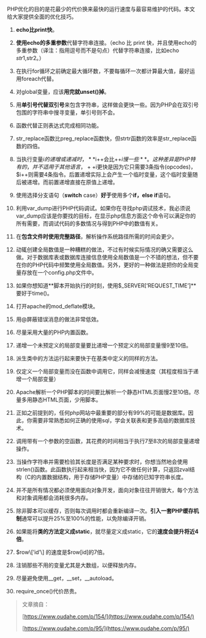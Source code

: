 PHP优化的目的是花最少的代价换来最快的运行速度与最容易维护的代码。本文给大家提供全面的优化技巧。

1. **echo比print快**。

2. **使用echo的多重参数**代替字符串连接。（echo 比 print 快，并且使用echo的多重参数（译注：指用逗号而不是句点）代替字符串连接，比如echo $str1,$str2。）

3. 在执行for循环之前确定最大循环数，不要每循环一次都计算最大值，最好运用foreach代替。

4. 对global变量，应该**用完就unset\(\)掉**。

5. 用**单引号代替双引号**来包含字符串，这样做会更快一些。因为PHP会在双引号包围的字符串中搜寻变量，单引号则不会。

6. 函数代替正则表达式完成相同功能。

7. str\_replace函数比preg\_replace函数快，但strtr函数的效率是str\_replace函数的四倍。

8. 当执行变量$i的递增或递减时，**$i++会比++$i慢一些**。这种差异是PHP特有的，并不适用于其他语言，++$i更快是因为它只需要3条指令\(opcodes\)，$i++则需要4条指令。后置递增实际上会产生一个临时变量，这个临时变量随后被递增。而前置递增直接在原值上递增。

9. 使用选择分支语句（**switch** case）**好于**使用多个**if，else if**语句。

10. 利用var\_dump进行PHP代码调试。如果你在寻找php调试技术，我必须说var\_dump应该是你要找的目标，在显示php信息方面这个命令可以满足你的所有需要，而调试代码的多数情况与得到PHP中的数值有关。

11. 在**包含文件时使用完整路径**，解析操作系统路径所需的时间会更少。

12. 动辄创建全局数值是一种糟糕的做法，不过有时候实际情况的确又需要这么做。对于数据库表或数据库连接信息使用全局数值是一个不错的想法，但不要在你的PHP代码中频繁使用全局数值。另外，更好的一种做法是把你的全局变量存放在一个config.php文件中。

13. 如果你想知道**脚本开始执行的时刻，使用$\_SERVER\[‘REQUEST\_TIME’\]**要好于time\(\)。

14. 打开apache的mod\_deflate模块。

15. 用@屏蔽错误消息的做法非常低效。

16. 尽量采用大量的PHP内置函数。

17. 递增一个未预定义的局部变量要比递增一个预定义的局部变量慢9至10倍。

18. 派生类中的方法运行起来要快于在基类中定义的同样的方法。

19. 仅定义一个局部变量而没在函数中调用它，同样会减慢速度（其程度相当于递增一个局部变量）

20. Apache解析一个PHP脚本的时间要比解析一个静态HTML页面慢2至10倍。尽量多用静态HTML页面，少用脚本。

21. 正如之前提到的，任何php网站中最重要的部分有99%的可能是数据库。因此，你需要非常熟悉如何正确的使用sql，学会关联表和更多高级的数据库技术。

22. 调用带有一个参数的空函数，其花费的时间相当于执行7至8次的局部变量递增操作。

23. 当操作字符串并需要检验其长度是否满足某种要求时，你想当然地会使用strlen\(\)函数。此函数执行起来相当快，因为它不做任何计算，只返回zval结构（C的内置数据结构，用于存储PHP变量）中存储的已知字符串长度。

24. 并不是所有情况都必须使用面向对象开发，面向对象往往开销很大，每个方法和对象调用都会消耗很多内存。

25. 除非脚本可以缓存，否则每次调用时都会重新编译一次。**引入一套PHP缓存机制**通常可以提升25%至100%的性能，以免除编译开销。

26. 如果能将**类的方法定义成static**，就尽量定义成static，它的**速度会提升将近4倍**。

27. $row\[’id’\] 的速度是$row\[id\]的7倍。

28. 注销那些不用的变量尤其是大数组，以便释放内存。

29. 尽量避免使用\_\_get，\_\_set，\_\_autoload。

30. require\_once\(\)代价昂贵。



> 文章摘自：
>
> [https://www.oudahe.com/p/154/](https://www.oudahe.com/p/154/)
>
> [https://www.oudahe.com/p/95/](https://www.oudahe.com/p/95/)



